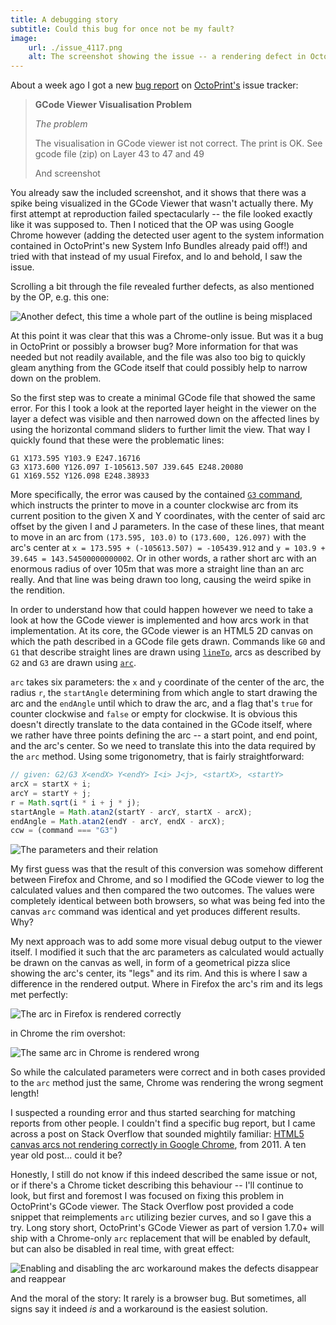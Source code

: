 ```yaml
---
title: A debugging story
subtitle: Could this bug for once not be my fault?
image:
    url: ./issue_4117.png
    alt: The screenshot showing the issue -- a rendering defect in OctoPrint's GCode viewer
---
```


About a week ago I got a new [bug report](https://github.com/OctoPrint/OctoPrint/issues/4117) on [OctoPrint's](https://octoprint.org) issue tracker:

> **GCode Viewer Visualisation Problem**
>
> *The problem*
> 
> The visualisation in GCode viewer ist not correct. The print is OK.
> See gcode file (zip) on Layer 43 to 47 and 49
>
> And screenshot

You already saw the included screenshot, and it shows that there was a spike being visualized in the GCode Viewer that
wasn't actually there. My first attempt at reproduction failed spectacularly -- the file looked exactly like
it was supposed to. Then I noticed that the OP was using Google Chrome however (adding the detected user agent
to the system information contained in OctoPrint's new System Info Bundles already paid off!) and tried with that
instead of my usual Firefox, and lo and behold, I saw the issue.

Scrolling a bit through the file revealed further defects, as also mentioned by the OP, e.g. this one:

![Another defect, this time a whole part of the outline is being misplaced](./issue_4117_2.png)

At this point it was clear that this was a Chrome-only issue. But was it a bug in OctoPrint or possibly a browser 
bug? More information for that was needed but not readily available, and the file was also too big to quickly
gleam anything from the GCode itself that could possibly help to narrow down on the problem. 

So the first step was to create a minimal GCode file that showed the same error. For this I took a look at 
the reported layer height in the viewer on the layer a defect was visible and then narrowed down on the affected lines
by using the horizontal command sliders to further limit the view. That way I quickly found that these were the 
problematic lines:

``` gcode
G1 X173.595 Y103.9 E247.16716
G3 X173.600 Y126.097 I-105613.507 J39.645 E248.20080
G1 X169.552 Y126.098 E248.38933
```

More specifically, the error was caused by the contained [`G3` command](https://reprap.org/wiki/G-code#G2_.26_G3:_Controlled_Arc_Move), 
which instructs the printer to move in a counter clockwise arc
from its current position to the given X and Y coordinates, with the center of said arc offset by the given I and J
parameters. In the case of these lines, that meant to move in an arc from `(173.595, 103.0)` to `(173.600, 126.097)`
with the arc's center at `x = 173.595 + (-105613.507) = -105439.912` and `y = 103.9 + 39.645 = 143.54500000000002`. 
Or in other words, a rather short arc with an enormous radius of over 105m that was more a straight line than
an arc really. And that line was being drawn too long, causing the weird spike in the rendition.

In order to understand how that could happen however we need to take a look at how the GCode viewer is implemented and how
arcs work in that implementation. At its core, the GCode viewer is an HTML5 2D canvas on which the path described in 
a GCode file gets drawn. Commands like `G0` and `G1` that describe straight lines are drawn using [`lineTo`](https://developer.mozilla.org/en-US/docs/Web/API/CanvasRenderingContext2D/lineTo),
arcs as described by `G2` and `G3` are drawn using [`arc`](https://developer.mozilla.org/en-US/docs/Web/API/CanvasRenderingContext2D/arc).

`arc` takes six parameters: the `x` and `y` coordinate of the center of the arc, the radius `r`, the `startAngle` determining from which angle to start
drawing the arc and the `endAngle` until which to draw the arc, and a flag that's `true` for counter clockwise and `false` or empty for clockwise.
It is obvious this doesn't directly translate to the data contained in the GCode itself, where we rather have three points defining the arc -- a start
point, and end point, and the arc's center. So we need to translate this into the data required by the `arc` method. Using some trigonometry,
that is fairly straightforward:

``` js
// given: G2/G3 X<endX> Y<endY> I<i> J<j>, <startX>, <startY>
arcX = startX + i;
arcY = startY + j;
r = Math.sqrt(i * i + j * j);
startAngle = Math.atan2(startY - arcY, startX - arcX);
endAngle = Math.atan2(endY - arcY, endX - arcX);
ccw = (command === "G3")
```

![The parameters and their relation](./drawing.png)

My first guess was that the result of this conversion was somehow different between Firefox and Chrome, and so I modified the GCode viewer to log
the calculated values and then compared the two outcomes. The values were completely identical between both browsers, so what was being fed
into the canvas `arc` command was identical and yet produces different results. Why?

My next approach was to add some more visual debug output to the viewer itself. I modified it such that the arc parameters as calculated would 
actually be drawn on the canvas as well, in form of a geometrical pizza slice showing the arc's center, its "legs" and its rim. And this is where
I saw a difference in the rendered output. Where in Firefox the arc's rim and its legs met perfectly:

![The arc in Firefox is rendered correctly](./arc_ff.png)

in Chrome the rim overshot:

![The same arc in Chrome is rendered wrong](./arc_chrome.png)

So while the calculated parameters were correct and in both cases provided to the `arc` method just the same, Chrome was rendering the wrong segment length! 

I suspected a rounding error and thus started searching for matching reports from other people. I couldn't find a specific bug report, but I came across a post on Stack Overflow that sounded mightily familiar: [HTML5 canvas arcs not rendering correctly in Google Chrome](https://stackoverflow.com/questions/8603656/html5-canvas-arcs-not-rendering-correctly-in-google-chrome), from 2011. A ten year old post... could it be?

Honestly, I still do not know if this indeed described the same issue or not, or if there's a Chrome ticket describing this behaviour -- I'll continue to look, but first and foremost I was focused on fixing this problem in OctoPrint's GCode viewer. The Stack Overflow post provided a code snippet that reimplements `arc` utilizing bezier curves, and so I gave this a try. Long story short, OctoPrint's GCode Viewer as part of version 1.7.0+ will ship with a Chrome-only `arc` replacement that will be enabled by default, but can also be disabled in real time, with great effect:

![Enabling and disabling the arc workaround makes the defects disappear and reappear](./arc_fix.gif)

And the moral of the story: It rarely is a browser bug. But sometimes, all signs say it indeed *is* and a workaround is the easiest solution.
